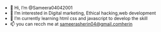 - 👋 Hi, I’m @Sameera04042001
- 👀 I’m interested in Digital marketing, Ethical hacking,web development
- 🌱 I’m currently learning html css and javascript to develop the skill
- 📫 you can recch me at sameerasherin04@gmail.comherin
